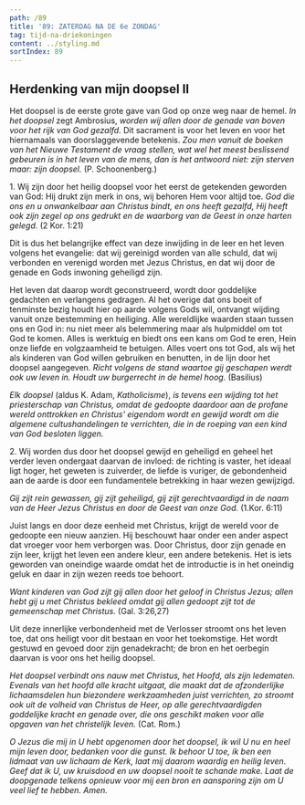 ```yaml
---
path: /89
title: '89: ZATERDAG NA DE 6e ZONDAG'
tag: tijd-na-driekoningen
content: ../styling.md
sortIndex: 89
---
```


## Herdenking van mijn doopsel II

Het doopsel is de eerste grote gave van God op onze weg naar de hemel. _In het doopsel_ zegt Ambrosius, _worden wij allen door de genade van boven voor het rijk van God gezalfd._ Dit sacrament is voor het leven en voor het hiernamaals van doorslaggevende betekenis. _Zou men vanuit de boeken van het Nieuwe Testament de vraag stellen, wat wel het meest beslissend gebeuren is in het leven van de mens, dan is het antwoord niet: zijn sterven maar: zijn doopsel._ (P. Schoonenberg.)

1\. Wij zijn door het heilig doopsel voor het eerst de getekenden geworden van God: Hij drukt zijn merk in ons, wij behoren Hem voor altijd toe. _God die ons en u onwankelbaar aan Christus bindt, en ons heeft gezalfd, Hij heeft ook zijn zegel op ons gedrukt en de waarborg van de Geest in onze harten gelegd._ (2 Kor. 1:21)

Dit is dus het belangrijke effect van deze inwijding in de leer en het leven volgens het evangelie: dat wij gereinigd worden van alle schuld, dat wij verbonden en verenigd worden met Jezus Christus, en dat wij door de genade en Gods inwoning geheiligd zijn.

Het leven dat daarop wordt geconstrueerd, wordt door goddelijke gedachten en verlangens gedragen. Al het overige dat ons boeit of tenminste bezig houdt hier op aarde volgens Gods wil, ontvangt wijding vanuit onze bestemming en heiliging. Alle wereldlijke waarden staan tussen ons en God in: nu niet meer als belemmering maar als hulpmiddel om tot God te komen. Alles is werktuig en biedt ons een kans om God te eren, Hein onze liefde en volgzaamheid te betuigen. Alles voert ons tot God, als wij het als kinderen van God willen gebruiken en benutten, in de lijn door het doopsel aangegeven. _Richt volgens de stand waartoe gij geschapen werdt ook uw leven in. Houdt uw burgerrecht in de hemel hoog._ (Basilius)

_Elk doopsel_ (aldus K. Adam, _Katholicisme_), _is tevens een wijding tot het priesterschap van Christus, omdat de gedoopte daardoor aan de profane wereld onttrokken en Christus' eigendom wordt en gewijd wordt om die algemene cultushandelingen te verrichten, die in de roeping van een kind van God besloten liggen._

2\. Wij worden dus door het doopsel gewijd en geheiligd en geheel het verder leven ondergaat daarvan de invloed: de richting is vaster, het ideaal ligt hoger, het geweten is zuiverder, de liefde is vuriger, de gebondenheid aan de aarde is door een fundamentele betrekking in haar wezen gewijzigd.

_Gij zijt rein gewassen, gij zijt geheiligd, gij zijt gerechtvaardigd in de naam van de Heer Jezus Christus en door de Geest van onze God._ (1.Kor. 6:11)

Juist langs en door deze eenheid met Christus, krijgt de wereld voor de gedoopte een nieuw aanzien. Hij beschouwt haar onder een ander aspect dat vroeger voor hem verborgen was. Door Christus, door zijn genade en zijn leer, krijgt het leven een andere kleur, een andere betekenis. Het is iets geworden van oneindige waarde omdat het de introductie is in het oneindig geluk en daar in zijn wezen reeds toe behoort.

_Want kinderen van God zijt gij allen door het geloof in Christus Jezus; allen hebt gij u met Christus bekleed omdat gij allen gedoopt zijt tot de gemeenschap met Christus._ (Gal. 3:26,27)

Uit deze innerlijke verbondenheid met de Verlosser stroomt ons het leven toe, dat ons heiligt voor dit bestaan en voor het toekomstige. Het wordt gestuwd en gevoed door zijn genadekracht; de bron en het oerbegin daarvan is voor ons het heilig doopsel.

_Het doopsel verbindt ons nauw met Christus, het Hoofd, als zijn ledematen. Evenals van het hoofd alle kracht uitgaat, die maakt dat de afzonderlijke lichaamsdelen hun biezondere werkzaamheden juist verrichten, zo stroomt ook uit de volheid van Christus de Heer, op alle gerechtvaardigden goddelijke kracht en genade over, die ons geschikt maken voor alle opgaven van het christelijk leven._ (Cat. Rom.)

_O Jezus die mij in U hebt opgenomen door het doopsel, ik wil U nu en heel mijn leven door, bedanken voor die gunst. Ik behoor U toe, ik ben een lidmaat van uw lichaam de Kerk, laat mij daarom waardig en heilig leven. Geef dat ik U, uw kruisdood en uw doopsel nooit te schande make. Laat de doopgenade telkens opnieuw voor mij een bron en aansporing zijn om U veel lief te hebben. Amen._
